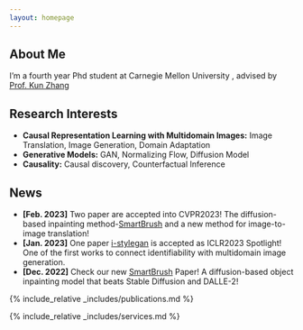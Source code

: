 ```yaml
---
layout: homepage
---
```


## About Me

I’m a fourth year Phd student at Carnegie Mellon University , advised by [Prof. Kun Zhang](https://www.andrew.cmu.edu/user/kunz1/)

## Research Interests

- **Causal Representation Learning with Multidomain Images:** Image Translation, Image Generation, Domain Adaptation
- **Generative Models:** GAN, Normalizing Flow, Diffusion Model
- **Causality:** Causal discovery, Counterfactual Inference

## News

- **[Feb. 2023]** Two paper are accepted into CVPR2023! The diffusion-based inpainting method-[SmartBrush](https://arxiv.org/pdf/2212.05034.pdf) and a new method for image-to-image translation!
- **[Jan. 2023]** One paper [i-stylegan](https://openreview.net/pdf?id=U2g8OGONA_V) is accepted as ICLR2023 Spotlight! One of the first works to connect identifiability with multidomain image generation.
- **[Dec. 2022]** Check our new [SmartBrush](https://arxiv.org/pdf/2212.05034.pdf) Paper! A diffusion-based object inpainting model that beats Stable Diffusion and DALLE-2!

{% include_relative _includes/publications.md %}

{% include_relative _includes/services.md %}

